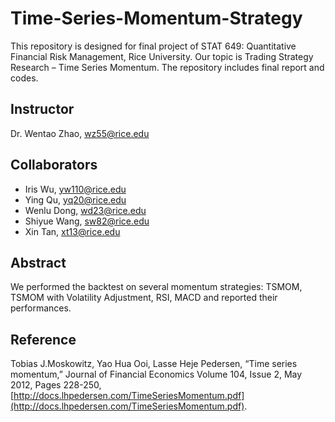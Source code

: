 # Time-Series-Momentum-Strategy
This repository is designed for final project of STAT 649: Quantitative Financial Risk Management, Rice University. Our topic is Trading Strategy Research – Time Series Momentum. The repository includes final report and codes.

## Instructor
Dr. Wentao Zhao, wz55@rice.edu

## Collaborators
- Iris Wu, yw110@rice.edu
- Ying Qu, yq20@rice.edu
- Wenlu Dong, wd23@rice.edu
- Shiyue Wang, sw82@rice.edu
- Xin Tan, xt13@rice.edu

## Abstract
We performed the backtest on several momentum strategies: TSMOM, TSMOM with Volatility Adjustment, RSI, MACD and reported their performances.

## Reference
Tobias J.Moskowitz, Yao Hua Ooi, Lasse Heje Pedersen, “Time series momentum,” Journal of Financial Economics Volume 104, Issue 2, May 2012, Pages 228-250, [http://docs.lhpedersen.com/TimeSeriesMomentum.pdf](http://docs.lhpedersen.com/TimeSeriesMomentum.pdf).
